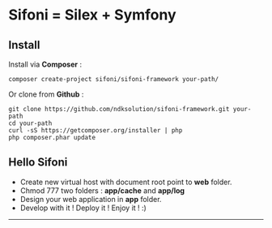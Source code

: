 # Sifoni = Silex + Symfony

## Install
Install via **Composer** :
```
composer create-project sifoni/sifoni-framework your-path/
```

Or clone from **Github** :
```
git clone https://github.com/ndksolution/sifoni-framework.git your-path
cd your-path
curl -sS https://getcomposer.org/installer | php
php composer.phar update
```

## Hello Sifoni
- Create new virtual host with document root point to **web** folder.
- Chmod 777 two folders : **app/cache** and **app/log**
- Design your web application in **app** folder.
- Develop with it ! Deploy it ! Enjoy it ! :)

-------------------------------
